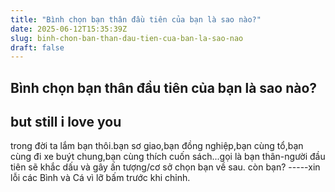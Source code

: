 ```yaml
---
title: "Bình chọn bạn thân đầu tiên của bạn là sao nào?"
date: 2025-06-12T15:35:39Z
slug: binh-chon-ban-than-dau-tien-cua-ban-la-sao-nao
draft: false
---
```


## Bình chọn bạn thân đầu tiên của bạn là sao nào?

## but still i love you

trong đời ta lắm bạn thôi.bạn sơ giao,bạn đồng nghiệp,bạn cùng tổ,bạn cùng đi xe buýt chung,bạn cùng thích cuốn sách...gọi là bạn thân-người đầu tiên sẽ khắc dấu và gây ấn tượng/cơ sở chọn bạn về sau.
còn bạn? 
-----xin lỗi các Bình và Cá vì lỡ bấm trước khi chỉnh.